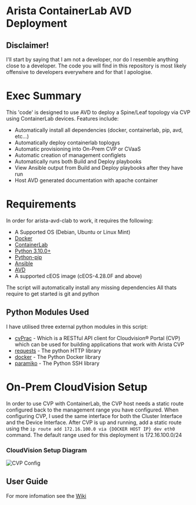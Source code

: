 # Arista ContainerLab AVD Deployment

## Disclaimer!
I'll start by saying that I am not a developer, nor do I resemble anything close to a developer.
The code you will find in this repository is most likely offensive to developers everywhere and for that I apologise.

# Exec Summary
This 'code' is designed to use AVD to deploy a Spine/Leaf topology via CVP using ContainerLab devices.
Features include:
- Automatically install all dependencies (docker, containerlab, pip, avd, etc...)
- Automatically deploy containerlab toplogys
- Automatic provisioning into On-Prem CVP or CVaaS
- Automatic creation of management configlets
- Automatically runs both Build and Deploy playbooks
- View Ansible output from Build and Deploy playbooks after they have run
- Host AVD generated documentation with apache container

# Requirements
In order for arista-avd-clab to work, it requires the following:
 - A Supported OS (Debian, Ubuntu or Linux Mint)
 - [Docker](https://docker.com)
 - [ContainerLab](https://containerlab.dev/)
 - [Python 3.10.0+](https://www.python.org/)
 - [Python-pip](https://pypi.org/project/pip/)
 - [Ansible](https://ansible.com)
 - [AVD](https;//avd.sh)
 - A supported cEOS image (cEOS-4.28.0F and above)

The script will automatically install any missing dependencies
All thats require to get started is git and python

## Python Modules Used
I have utilised three external python modules in this script:
- [cvPrac](https://github.com/aristanetworks/cvprac) - Which is a RESTful API client for Cloudvision® Portal (CVP) which can be used for building applications that work with Arista CVP
- [requests](https://pypi.org/project/requests/) - The python HTTP library
- [docker](https://pypi.org/project/docker/) - The Python Docker library
- [paramiko](https://www.paramiko.org/) - The Python SSH library

# On-Prem CloudVision Setup
In order to use CVP with ContainerLab, the CVP host needs a static route configured back to the management range you have configured.
When configuring CVP, I used the same interface for both the Cluster Interface and the Device Interface.
After CVP is up and running, add a static route using the `ip route add 172.16.100.0 via {DOCKER HOST IP} dev eth0` command.
The default range used for this deployment is 172.16.100.0/24

### CloudVision Setup Diagram
![CVP Config](https://user-images.githubusercontent.com/680877/222660607-a5fa8d7a-d500-43aa-9400-3a24ed21c60d.png)

## User Guide
For more infomation see the [Wiki](https://github.com/CameronPrior/avd-helper/wiki)